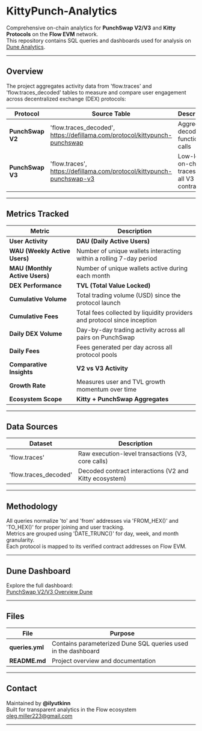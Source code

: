 # KittyPunch-Analytics

Comprehensive on-chain analytics for **PunchSwap V2/V3** and **Kitty Protocols** on the **Flow EVM** network.  
This repository contains SQL queries and dashboards used for analysis on [Dune Analytics](https://dune.com/databomb/kittypunch-flow-evm).

---

## Overview

The project aggregates activity data from 'flow.traces' and 'flow.traces_decoded' tables to measure and compare user engagement across decentralized exchange (DEX) protocols:

| Protocol | Source Table | Description |
|-----------|---------------|-------------|
| **PunchSwap V2** | 'flow.traces_decoded', https://defillama.com/protocol/kittypunch-punchswap| Aggregated decoded function calls |
| **PunchSwap V3** | 'flow.traces', https://defillama.com/protocol/kittypunch-punchswap-v3 | Low-level on-chain traces for all V3 core contracts |

---

## Metrics Tracked

| Metric | Description |
|--------|-------------|
| **User Activity** | **DAU (Daily Active Users)** | Number of unique wallets interacting with PunchSwap V2/V3 each day |
| **WAU (Weekly Active Users)** | Number of unique wallets interacting within a rolling 7-day period |
| **MAU (Monthly Active Users)** | Number of unique wallets active during each month |
| **DEX Performance** | **TVL (Total Value Locked)** | The total USD value of all assets locked across PunchSwap liquidity pools |
| **Cumulative Volume** | Total trading volume (USD) since the protocol launch |
| **Cumulative Fees** | Total fees collected by liquidity providers and protocol since inception |
| **Daily DEX Volume** | Day-by-day trading activity across all pairs on PunchSwap |
| **Daily Fees** | Fees generated per day across all protocol pools |
| **Comparative Insights** | **V2 vs V3 Activity** | Evaluates user adoption and liquidity migration between versions |
| **Growth Rate** | Measures user and TVL growth momentum over time |
| **Ecosystem Scope** | **Kitty + PunchSwap Aggregates** | Combined view of total ecosystem TVL, fees, and user base |

---

## Data Sources

| Dataset | Description |
|----------|-------------|
| 'flow.traces' | Raw execution-level transactions (V3, core calls) |
| 'flow.traces_decoded' | Decoded contract interactions (V2 and Kitty ecosystem) |

---

## Methodology

All queries normalize 'to' and 'from' addresses via 'FROM_HEX()' and 'TO_HEX()' for proper joining and user tracking.  
Metrics are grouped using 'DATE_TRUNC()' for day, week, and month granularity.  
Each protocol is mapped to its verified contract addresses on Flow EVM.

---

## Dune Dashboard

Explore the full dashboard:  
[PunchSwap V2/V3 Overview Dune](https://dune.com/databomb/kittypunch-flow-evm)

---

## Files

| File | Purpose |
|------|----------|
| **queries.yml** | Contains parameterized Dune SQL queries used in the dashboard |
| **README.md** | Project overview and documentation |

---

## Contact

Maintained by **@ilyutkinn**  
Built for transparent analytics in the Flow ecosystem
oleg.miller223@gmail.com

---
